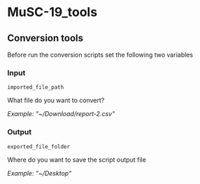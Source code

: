 # MuSC-19_tools

## Conversion tools
Before run the conversion scripts set the following two variables

### Input
`imported_file_path`

What file do you want to convert?

_Example: "~/Download/report-2.csv"_

### Output
`exported_file_folder`

Where do you want to save the script output file

_Example: "~/Desktop"_
